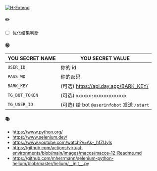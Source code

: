 [![H-Extend](https://github.com/yeslight/Project-W/actions/workflows/main.yml/badge.svg)](https://github.com/yeslight/Project-W/actions/workflows/main.yml)
#### ✏️
- [ ] 优化结果判断

#### ㊙️

|YOU SECRET NAME|YOU SECRET VALUE|
|-----|-----|
|`USER_ID`|你的 id|
|`PASS_WD`|你的密码|
|`BARK_KEY`|(可选) https://api.day.app/BARK_KEY/|
|`TG_BOT_TOKEN`|(可选) `xxxxxx:xxxxxxxxxxxxx`|
|`TG_USER_ID`|(可选) 给 bot `@userinfobot` 发送 `/start`|

#### 📚
- https://www.python.org/
- https://www.selenium.dev/
- https://www.youtube.com/watch?v=As-_hfZUyIs
- https://github.com/actions/virtual-environments/blob/main/images/macos/macos-12-Readme.md
- https://github.com/mherrmann/selenium-python-helium/blob/master/helium/__init__.py

